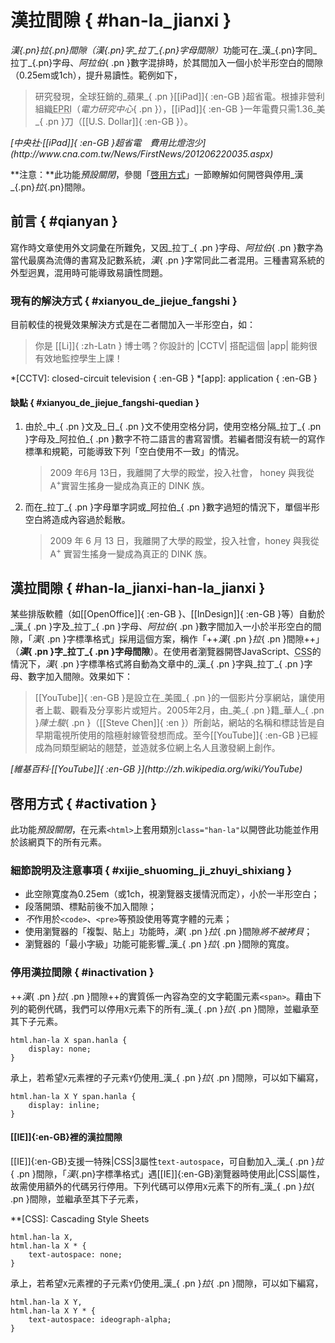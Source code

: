 <style scoped>
html.han-la .no-hanla span.hanla {
	display: none;
}
</style>



漢拉間隙 { #han-la_jianxi }
===

<dfn>_漢_{.pn}<wbr>_拉_{.pn}間隙（_漢_{.pn}字_拉丁_{.pn}字母間隙）</dfn>功能可在_漢_{.pn}字同_拉丁_{.pn}字母、_阿拉伯_{ .pn }數字混排時，於其間加入一個小於半形空白的間隙（0.25em或1ch），提升易讀性。範例如下，

> 研究發現，全球狂銷的_蘋果_{ .pn }[[iPad]]{ :en-GB }超省電。根據非營利組織<abbr lang="en-GB" title="Electric Power Research Institute">EPRI</abbr>（_電力研究中心_{ .pn }），[[iPad]]{ :en-GB }一年電費只需1.36_美_{ .pn }刀（[[U.S. Dollar]]{ :en-GB }）。

<p class="cite" markdown="1"><cite>[中央社·[[iPad]]{ :en-GB }超省電　費用比燈泡少](http://www.cna.com.tw/News/FirstNews/201206220035.aspx)</cite></p>


**注意：**此功能*預設關閉*，參閱「[啓用方式](hanzi\_biaozhun\_geshi/han-la\_jianxi#activation)」一節瞭解如何開啓與停用_漢_{.pn}<wbr>_拉_{.pn}間隙。



前言 { #qianyan }
---

寫作時文章使用外文詞彙在所難免，又因_拉丁_{ .pn }字母、_阿拉伯_{ .pn }數字為當代最廣為流傳的書寫及記數系統，_漢_{ .pn }字常同此二者混用。三種書寫系統的外型迥異，混用時可能導致易讀性問題。


### 現有的解決方式 { #xianyou_de_jiejue_fangshi }

目前較佳的視覺效果解決方式是在二者間加入一半形空白，如：

> 你是 [[Li]]{ :zh-Latn } 博士嗎？你設計的 |CCTV| 搭配這個 |app| 能夠很有效地監控學生上課！

*[CCTV]: closed-circuit television { :en-GB }
*[app]: application { :en-GB }



#### 缺點 { #xianyou_de_jiejue_fangshi-quedian }

1. 由於_中_{ .pn }文及_日_{ .pn }文不使用空格分詞，使用空格分隔_拉丁_{ .pn }字母及_阿拉伯_{ .pn }數字不符二語言的書寫習慣。若編者間沒有統一的寫作標準和規範，可能導致下列「空白使用不一致」的情況。

	<blockquote class="no-hanla">
	<p>2009  年6月 13日，我離開了大學的殿堂，投入社會， honey 與我從A<sup>+</sup>實習生搖身一變成為真正的 DINK 族。</p>
	</blockquote>

2. 而在_拉丁_{ .pn }字母單字詞或_阿拉伯_{ .pn }數字過短的情況下，單個半形空白將造成內容過於鬆散。

	> 2009 年 6 月 13 日，我離開了大學的殿堂，投入社會，honey 與我從 A<sup>+</sup> 實習生搖身一變成為真正的 DINK 族。



漢拉間隙 { #han-la_jianxi-han-la_jianxi }
---

某些排版軟體（如[[OpenOffice]]{ :en-GB }、[[InDesign]]{ :en-GB }等）自動於_漢_{ .pn }字及_拉丁_{ .pn }字母、_阿拉伯_{ .pn }數字間加入一小於半形空白的間隙，「_漢_{ .pn }字標準格式」採用這個方案，稱作「++_漢_{ .pn }<wbr>_拉_{ .pn }間隙++」（<strong>_漢_{ .pn }字_拉丁_{ .pn }字母間隙</strong>）。在使用者瀏覽器開啓<span lang="en-GB">JavaScript</span>、<abbr lang="en" title="Cascading Style Sheets">CSS</abbr>的情況下，_漢_{ .pn }字標準格式將自動為文章中的_漢_{ .pn }字與_拉丁_{ .pn }字母、數字加入間隙。效果如下：


> [[YouTube]]{ :en-GB }是設立在_美國_{ .pn }的一個影片分享網站，讓使用者上載、觀看及分享影片或短片。2005年2月，由_美_{ .pn }籍_華人_{ .pn }<wbr>_陳士駿_{ .pn }（[[Steve Chen]]{ :en }）所創站，網站的名稱和標誌皆是自早期電視所使用的陰極射線管發想而成。至今[[YouTube]]{ :en-GB }已經成為同類型網站的翹楚，並造就多位網上名人且激發網上創作。

<p class="cite" markdown="1"><cite>[維基百科·[[YouTube]]{ :en-GB }](http://zh.wikipedia.org/wiki/YouTube)</a></cite></p>



啓用方式 { #activation }
---

此功能*預設關閉*，在元素`<html>`上套用類別`class="han-la"`以開啓此功能並作用於該網頁下的所有元素。


### 細節說明及注意事項 { #xijie_shuoming_ji_zhuyi_shixiang }

* 此空隙寛度為0.25em（或1ch，視瀏覽器支援情況而定），小於一半形空白；
* 段落開頭、標點前後不加入間隙；
* *不*作用於`<code>`、`<pre>`等預設使用等寛字體的元素；
* 使用瀏覽器的「複製、貼上」功能時，_漢_{ .pn }<wbr>_拉_{ .pn }間隙*將不被拷貝*；
* 瀏覽器的「最小字級」功能可能影響_漢_{ .pn }<wbr>_拉_{ .pn }間隙的寬度。



### 停用漢拉間隙 { #inactivation }

++_漢_{ .pn }<wbr>_拉_{ .pn }間隙++的實質係一內容為空的文字範圍元素`<span>`。藉由下列的範例代碼，我們可以停用`X`元素下的所有_漢_{ .pn }<wbr>_拉_{ .pn }間隙，並繼承至其下子元素。

	html.han-la X span.hanla {
		display: none;
	}

承上，若希望`X`元素裡的子元素`Y`仍使用_漢_{ .pn }<wbr>_拉_{ .pn }間隙，可以如下編寫，

	html.han-la X Y span.hanla {
		display: inline;
	}


#### [[IE]]{:en-GB}裡的漢拉間隙

[[IE]]{:en-GB}支援一特殊|CSS|3屬性`text-autospace`，可自動加入_漢_{ .pn }<wbr>_拉_{ .pn }間隙，「_漢_{.pn}字標準格式」遇[[IE]]{:en-GB}瀏覽器時使用此|CSS|屬性，故需使用額外的代碼另行停用。下列代碼可以停用`X`元素下的所有_漢_{ .pn }<wbr>_拉_{ .pn }間隙，並繼承至其下子元素，

**[CSS]: Cascading Style Sheets


	html.han-la X,
	html.han-la X * {
		text-autospace: none;
	}

承上，若希望`X`元素裡的子元素`Y`仍使用_漢_{ .pn }<wbr>_拉_{ .pn }間隙，可以如下編寫，

	html.han-la X Y,
	html.han-la X Y * {
		text-autospace: ideograph-alpha;
	}

<!--
比較 { #bijiao }
---

範例為使用空格（上）及_漢_{ .pn }<wbr>_拉_{ .pn }間隙（下）的比較。


> 你是 [[Li]]{ :zh-Latn } 博士嗎？你設計的 |CCTV| 搭配這個 |app| 能夠很有效地監控學生上課！

> 你是[[Li]]{ :zh-Latn }博士嗎？你設計的|CCTV|搭配這個|app|能夠很有效地監控學生上課！

<strong>注意：</strong>瀏覽器的「最小字級」功能可能影響_漢_{ .pn }<wbr>_拉_{ .pn }間隙的寬度。

-->


